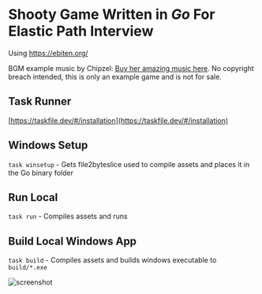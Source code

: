 # Shooty Game Written in _Go_ For Elastic Path Interview

Using https://ebiten.org/

BGM example music by Chipzel: [Buy her amazing music here](https://chipzel.co.uk/). No copyright breach intended, this is only an example game and is not for sale.

## Task Runner
[https://taskfile.dev/#/installation](https://taskfile.dev/#/installation)

## Windows Setup
`task winsetup` - Gets file2byteslice used to compile assets and places it in the Go binary folder

## Run Local
`task run` - Compiles assets and runs

## Build Local Windows App
`task build` - Compiles assets and builds windows executable to `build/*.exe`

![screenshot](goshooty.gif)